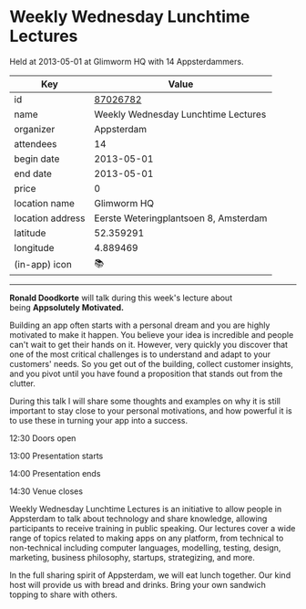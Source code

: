 # Weekly Wednesday Lunchtime Lectures
Held at 2013-05-01 at Glimworm HQ with 14 Appsterdammers.
        
|Key|Value
|---|---|
|id|[87026782](https://www.meetup.com/appsterdam/events/87026782/)|
|name|Weekly Wednesday Lunchtime Lectures|
|organizer|Appsterdam|
|attendees|14|
|begin date|2013-05-01|
|end date|2013-05-01|
|price|0|
|location name|Glimworm HQ|
|location address|Eerste Weteringplantsoen 8, Amsterdam|
|latitude|52.359291|
|longitude|4.889469|
|(in-app) icon|📚|

---

**Ronald Doodkorte** will talk during this week's lecture about being **Appsolutely Motivated.**

Building an app often starts with a personal dream and you are highly motivated to make it happen. You believe your idea is incredible and people can't wait to get their hands on it. However, very quickly you discover that one of the most critical challenges is to understand and adapt to your customers' needs. So you get out of the building, collect customer insights, and you pivot until you have found a proposition that stands out from the clutter.

During this talk I will share some thoughts and examples on why it is still important to stay close to your personal motivations, and how powerful it is to use these in turning your app into a success.

12:30 Doors open

13:00 Presentation starts

14:00 Presentation ends

14:30 Venue closes

Weekly Wednesday Lunchtime Lectures is an initiative to allow people in Appsterdam to talk about technology and share knowledge, allowing participants to receive training in public speaking. Our lectures cover a wide range of topics related to making apps on any platform, from technical to non-technical including computer languages, modelling, testing, design, marketing, business philosophy, startups, strategizing, and more.

In the full sharing spirit of Appsterdam, we will eat lunch together. Our kind host will provide us with bread and drinks. Bring your own sandwich topping to share with others.


